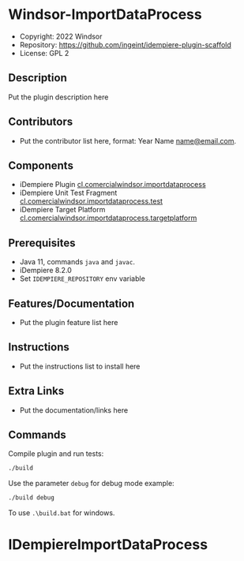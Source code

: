 # Windsor-ImportDataProcess

- Copyright: 2022 Windsor
- Repository: https://github.com/ingeint/idempiere-plugin-scaffold
- License: GPL 2

## Description

Put the plugin description here

## Contributors

- Put the contributor list here, format: Year Name <name@email.com>.

## Components

- iDempiere Plugin [cl.comercialwindsor.importdataprocess](cl.comercialwindsor.importdataprocess)
- iDempiere Unit Test Fragment [cl.comercialwindsor.importdataprocess.test](cl.comercialwindsor.importdataprocess.test)
- iDempiere Target Platform [cl.comercialwindsor.importdataprocess.targetplatform](cl.comercialwindsor.importdataprocess.targetplatform)

## Prerequisites

- Java 11, commands `java` and `javac`.
- iDempiere 8.2.0
- Set `IDEMPIERE_REPOSITORY` env variable

## Features/Documentation

- Put the plugin feature list here

## Instructions

- Put the instructions list to install here

## Extra Links

- Put the documentation/links here

## Commands

Compile plugin and run tests:

```bash
./build
```

Use the parameter `debug` for debug mode example:

```bash
./build debug
```

To use `.\build.bat` for windows.
# IDempiereImportDataProcess
